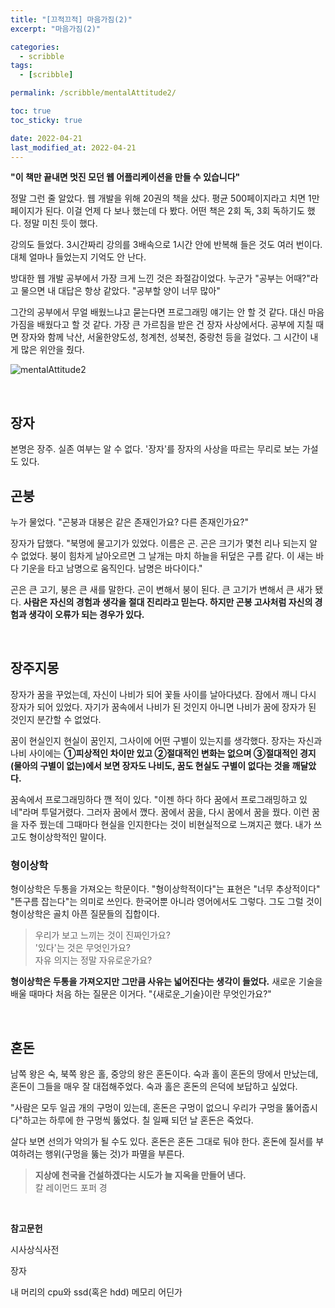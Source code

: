 ```yaml
---
title: "[끄적끄적] 마음가짐(2)"
excerpt: "마음가짐(2)"

categories:
  - scribble
tags:
  - [scribble]

permalink: /scribble/mentalAttitude2/

toc: true
toc_sticky: true

date: 2022-04-21
last_modified_at: 2022-04-21
---
```


**"이 책만 끝내면 멋진 모던 웹 어플리케이션을 만들 수 있습니다"**

정말 그런 줄 알았다. 웹 개발을 위해 20권의 책을 샀다. 평균 500페이지라고 치면 1만 페이지가 된다. 이걸 언제 다 보나 했는데 다 봤다. 어떤 책은 2회 독, 3회 독하기도 했다. 정말 미친 듯이 했다.

강의도 들었다. 3시간짜리 강의를 3배속으로 1시간 안에 반복해 들은 것도 여러 번이다. 대체 얼마나 들었는지 기억도 안 난다.

방대한 웹 개발 공부에서 가장 크게 느낀 것은 좌절감이었다. 누군가 "공부는 어때?"라고 물으면 내 대답은 항상 같았다. "공부할 양이 너무 많아"

그간의 공부에서 무얼 배웠느냐고 묻는다면 프로그래밍 얘기는 안 할 것 같다. 대신 마음가짐을 배웠다고 할 것 같다. 가장 큰 가르침을 받은 건 장자 사상에서다. 공부에 지칠 때면 장자와 함께 낙산, 서울한양도성, 청계천, 성북천, 중랑천 등을 걸었다. 그 시간이 내게 많은 위안을 줬다.

![mentalAttitude2](/assets/images/posts_img/mentalAttitudde2.jpg)

<br>

## 장자

본명은 장주. 실존 여부는 알 수 없다. '장자'를 장자의 사상을 따르는 무리로 보는 가설도 있다.

## 곤붕

누가 물었다. "곤붕과 대붕은 같은 존재인가요? 다른 존재인가요?"

장자가 답했다. "북명에 물고기가 있었다. 이름은 곤. 곤은 크기가 몇천 리나 되는지 알 수 없었다. 붕이 힘차게 날아오르면 그 날개는 마치 하늘을 뒤덮은 구름 같다. 이 새는 바다 기운을 타고 남명으로 움직인다. 남명은 바다이다."

곤은 큰 고기, 붕은 큰 새를 말한다. 곤이 변해서 붕이 된다. 큰 고기가 변해서 큰 새가 됐다. **사람은 자신의 경험과 생각을 절대 진리라고 믿는다. 하지만 곤봉 고사처럼 자신의 경험과 생각이 오류가 되는 경우가 있다.**

<br>

## 장주지몽

장자가 꿈을 꾸었는데, 자신이 나비가 되어 꽃들 사이를 날아다녔다. 잠에서 깨니 다시 장자가 되어 있었다. 자기가 꿈속에서 나비가 된 것인지 아니면 나비가 꿈에 장자가 된 것인지 분간할 수 없었다.

꿈이 현실인지 현실이 꿈인지, 그사이에 어떤 구별이 있는지를 생각했다. 장자는 자신과 나비 사이에는 **①피상적인 차이만 있고 ②절대적인 변화는 없으며 ③절대적인 경지(물아의 구별이 없는)에서 보면 장자도 나비도, 꿈도 현실도 구별이 없다는 것을 깨달았다.**

꿈속에서 프로그래밍하다 깬 적이 있다. "이젠 하다 하다 꿈에서 프로그래밍하고 있네"라며 투덜거렸다. 그러자 꿈에서 깼다. 꿈에서 꿈을, 다시 꿈에서 꿈을 꿨다. 이런 꿈을 자주 꿨는데 그때마다 현실을 인지한다는 것이 비현실적으로 느껴지곤 했다. 내가 쓰고도 형이상학적인 말이다.

### 형이상학

형이상학은 두통을 가져오는 학문이다. "형이상학적이다"는 표현은 "너무 추상적이다" "뜬구름 잡는다"는 의미로 쓰인다. 한국어뿐 아니라 영어에서도 그렇다. 그도 그럴 것이 형이상학은 골치 아픈 질문들의 집합이다.

> 우리가 보고 느끼는 것이 진짜인가요?<br>
> '있다'는 것은 무엇인가요?<br>
> 자유 의지는 정말 자유로운가요?

**형이상학은 두통을 가져오지만 그만큼 사유는 넓어진다는 생각이 들었다.** 새로운 기술을 배울 때마다 처음 하는 질문은 이거다. "{새로운\_기술}이란 무엇인가요?"

<br>

## 혼돈

남쪽 왕은 숙, 북쪽 왕은 홀, 중앙의 왕은 혼돈이다. 숙과 홀이 혼돈의 땅에서 만났는데, 혼돈이 그들을 매우 잘 대접해주었다. 숙과 홀은 혼돈의 은덕에 보답하고 싶었다.

"사람은 모두 일곱 개의 구멍이 있는데, 혼돈은 구멍이 없으니 우리가 구멍을 뚫어줍시다"하고는 하루에 한 구멍씩 뚫었다. 칠 일째 되던 날 혼돈은 죽었다.

살다 보면 선의가 악의가 될 수도 있다. 혼돈은 혼돈 그대로 둬야 한다. 혼돈에 질서를 부여하려는 행위(구멍을 뚫는 것)가 파멸을 부른다.

> **지상에 천국을 건설하겠다는 시도가 늘 지옥을 만들어 낸다.**<br>
> 칼 레이먼드 포퍼 경

<br>

**참고문헌**

시사상식사전

장자

내 머리의 cpu와 ssd(혹은 hdd) 메모리 어딘가
